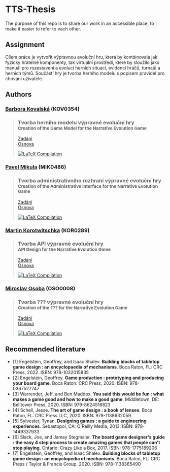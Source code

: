 # TTS-Thesis

The purpose of this repo is to share our work in an accessible place, to make it easier to refer to each other.

## Assignment

Cílem práce je vytvořit výpravnou evoluční hru, která by kombinovala jak fyzicky hratelné komponenty, tak virtuální prostředí, které by sloužilo jako manuál pro rozestavení a evoluci herních situací, evidenci hráčů, turnajů a herních týmů. Součástí hry je tvorba herního modelu s popisem pravidel pro chování uživatele.

## Authors

### [Barbora Kovalská](https://github.com/Kkobarii) (KOV0354)

> ### Tvorba herního modelu výpravné evoluční hry </br> <sup>Creation of the Game Model for the Narrative Evolution Game</sup>
>
> [Zadání](https://github.com/Trails-Through-Shadows/TTS-Thesis/blob/master/kov0354/specification.pdf) </br>
[Osnova](https://github.com/Trails-Through-Shadows/TTS-Thesis/blob/master/kov0354/structure.md)
>
> [![LaTeX Compilation](https://github.com/Trails-Through-Shadows/TTS-Thesis/actions/workflows/kov0354.yml/badge.svg)](https://github.com/Trails-Through-Shadows/TTS-Thesis/actions/workflows/kov0354.yml)

### [Pavel Mikula](https://github.com/Firestone82) (MIK0486)

> ### Tvorba administrativního rozhraní výpravné evoluční hry </br> <sup>Creation of the Administrative Interface for the Narrative Evolution Game</sup>
>
> [Zadání](https://github.com/Trails-Through-Shadows/TTS-Thesis/blob/master/mik0486/specification.pdf) </br>
[Osnova](https://github.com/Trails-Through-Shadows/TTS-Thesis/blob/master/mik0486/structure.md)
>
> [![LaTeX Compilation](https://github.com/Trails-Through-Shadows/TTS-Thesis/actions/workflows/mik0486.yml/badge.svg)](https://github.com/Trails-Through-Shadows/TTS-Thesis/actions/workflows/mik0486.yml)

### [Martin Korotwitschka](https://github.com/rcMarty) (KOR0289)

> ### Tvorba API výpravné evoluční hry </br> <sup>API Design for the Narrative Evolution Game</sup>
>
> [Zadání](https://github.com/Trails-Through-Shadows/TTS-Thesis/blob/master/kor0289/specification.pdf) </br>
[Osnova](https://github.com/Trails-Through-Shadows/TTS-Thesis/blob/master/kor0289/structure.md)
>
> [![LaTeX Compilation](https://github.com/Trails-Through-Shadows/TTS-Thesis/actions/workflows/kor0289.yml/badge.svg)](https://github.com/Trails-Through-Shadows/TTS-Thesis/actions/workflows/kor0289.yml)

### [Miroslav Osoba](https://github.com/Orfian) (OSO0008)

> ### Tvorba ??? výpravné evoluční hry </br> <sup>Creation of the ??? for the Narrative Evolution Game</sup>
>
> [Zadání](https://github.com/Trails-Through-Shadows/TTS-Thesis/blob/master/oso0008/specification.pdf) </br>
[Osnova](https://github.com/Trails-Through-Shadows/TTS-Thesis/blob/master/oso0008/structure.md)
>
> [![LaTeX Compilation](https://github.com/Trails-Through-Shadows/TTS-Thesis/actions/workflows/oso0008.yml/badge.svg)](https://github.com/Trails-Through-Shadows/TTS-Thesis/actions/workflows/oso0008.yml)

## Recommended literature

- [1] Engelstein, Geoffrey, and Isaac Shalev. **Building blocks of tabletop game design : an encyclopaedia of mechanisms**. Boca Raton, FL: CRC Press, 2022. ISBN: 978-1032015835
- [2] Engelstein, Geoffrey. **Game production : prototyping and producing your board game**. Boca Raton: CRC Press, 2020. ISBN: 978-0367527747
- [3] Warrender, Jeff, and Ben Maddox. **You said this would be fun : what makes a game good and how to make a good game**. Middletown, DE: Belltower Press, 2020. ISBN: 979-8624516823
- [4] Schell, Jesse. **The art of game design : a book of lenses**. Boca Raton, FL: CRC Press LLC, 2020. ISBN: 978-1138632059
- [5] Sylvester, Tynan. **Designing games : a guide to engineering experiences**. Sebastopol, CA: O'Reilly Media, 2013. ISBN: 978-1449337933
- [6] Slack, Joe, and Jamey Stegmaier. **The board game designer's guide : the easy 4 step process to create amazing games that people can't stop playing**. Ontario: Crazy Like a Box, 2017. ISBN: 978-1775189206
- [7] Engelstein, Geoffrey, and Isaac Shalev. **Building blocks of tabletop game design : an encyclopedia of mechanisms**. Boca Raton, FL: CRC Press / Taylor & Francis Group, 2020. ISBN: 978-1138365490
